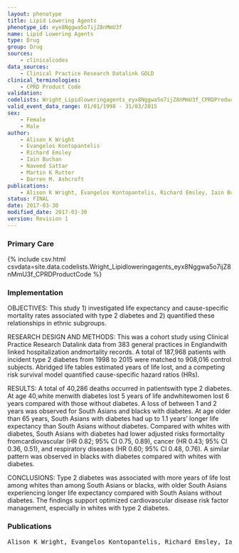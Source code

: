 ```yaml
---
layout: phenotype
title: Lipid Lowering Agents
phenotype_id: eyx8Nggwa5o7ijZ8nMmU3f
name: Lipid Lowering Agents
type: Drug
group: Drug
sources: 
    - clinicalcodes
data_sources:
    - Clinical Practice Research Datalink GOLD
clinical_terminologies:
    - CPRD Product Code
validation:
codelists: Wright_Lipidloweringagents_eyx8Nggwa5o7ijZ8nMmU3f_CPRDProductCode.csv
valid_event_data_range: 01/01/1998 - 31/03/2015
sex:
    - Female
    - Male
author:
    - Alison K Wright
    - Evangelos Kontopantelis
    - Richard Emsley
    - Iain Buchan
    - Naveed Sattar
    - Martin K Rutter
    - Darren M. Ashcroft   
publications:
    - Alison K Wright, Evangelos Kontopantelis, Richard Emsley, Iain Buchan, Naveed Sattar, Martin K Rutter, Darren M. Ashcroft, Life Expectancy and Cause-Specific Mortality in Type 2 Diabetes A Population-Based Cohort Study Quantifying Relationships in Ethnic Subgroups. Diabetes Care, 40(3), 338-345, 2017.
status: FINAL
date: 2017-03-30
modified_date: 2017-03-30
version: Revision 1
---
```


### Primary Care

{% include csv.html csvdata=site.data.codelists.Wright_Lipidloweringagents_eyx8Nggwa5o7ijZ8nMmU3f_CPRDProductCode %}

### Implementation

OBJECTIVES:
This study 1) investigated life expectancy and cause-specific mortality rates associated with type 2 diabetes and 2) quantified these relationships in ethnic
subgroups.

RESEARCH DESIGN AND METHODS:
This was a cohort study using Clinical Practice Research Datalink data from 383 general practices in Englandwith linked hospitalization andmortality records. A total of 187,968 patients with incident type 2 diabetes from 1998 to 2015 were matched to 908,016 control subjects. Abridged life tables estimated years of life lost, and a competing risk survival model quantified cause-specific hazard ratios (HRs).

RESULTS:
A total of 40,286 deaths occurred in patientswith type 2 diabetes. At age 40,white menwith diabetes lost 5 years of life andwhitewomen lost 6 years compared with those without diabetes. A loss of between 1 and 2 years was observed for South Asians and blacks with diabetes. At age older than 65 years, South Asians with diabetes had up to 1.1 years’ longer life expectancy than South Asians without diabetes. Compared with whites with diabetes, South Asians with diabetes had lower adjusted risks formortality fromcardiovascular (HR 0.82; 95% CI 0.75, 0.89), cancer (HR 0.43; 95% CI 0.36, 0.51), and respiratory diseases (HR 0.60; 95% CI 0.48, 0.76). A similar pattern was observed in blacks with diabetes compared with whites with diabetes.

CONCLUSIONS:
Type 2 diabetes was associated with more years of life lost among whites than among South Asians or blacks, with older South Asians experiencing longer life expectancy compared with South Asians without diabetes. The findings support optimized cardiovascular disease risk factor management, especially in whites with type 2 diabetes.

### Publications

<pre>
Alison K Wright, Evangelos Kontopantelis, Richard Emsley, Iain Buchan, Naveed Sattar, Martin K Rutter, Darren M. Ashcroft, Life Expectancy and Cause-Specific Mortality in Type 2 Diabetes A Population-Based Cohort Study Quantifying Relationships in Ethnic Subgroups. Diabetes Care, 40(3), 338-345, 2017.
</pre>
